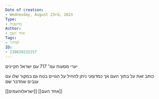 ```yaml
---
Date of creation:
- Wednesday, August 23rd, 2023
Type:
- מחשבות
Author:
- אחד העם
Tags:
- לסידור
ID:
- 230820232257
---
```


יערי מסעות עמ׳ 717
עם ישראל חקיינים

כותב זאת על בתוך העם אך כמדומני ניתן להחיל על הגויים בטח גם במקור שלו עם ענבים שמדבר שם

[[ישראלוהעמים]]
[[אחד העם]]

